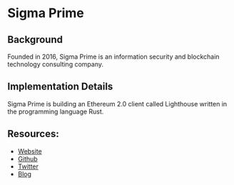 # Sigma Prime

## Background

Founded in 2016, Sigma Prime is an information security and blockchain technology consulting company.

## Implementation Details

Sigma Prime is building an Ethereum 2.0 client called Lighthouse written in the programming language Rust.

## Resources:
* [Website](https://sigmaprime.io/)
* [Github](https://github.com/sigp/lighthouse)
* [Twitter](https://twitter.com/sigp_io)
* [Blog](https://blog.sigmaprime.io/)
